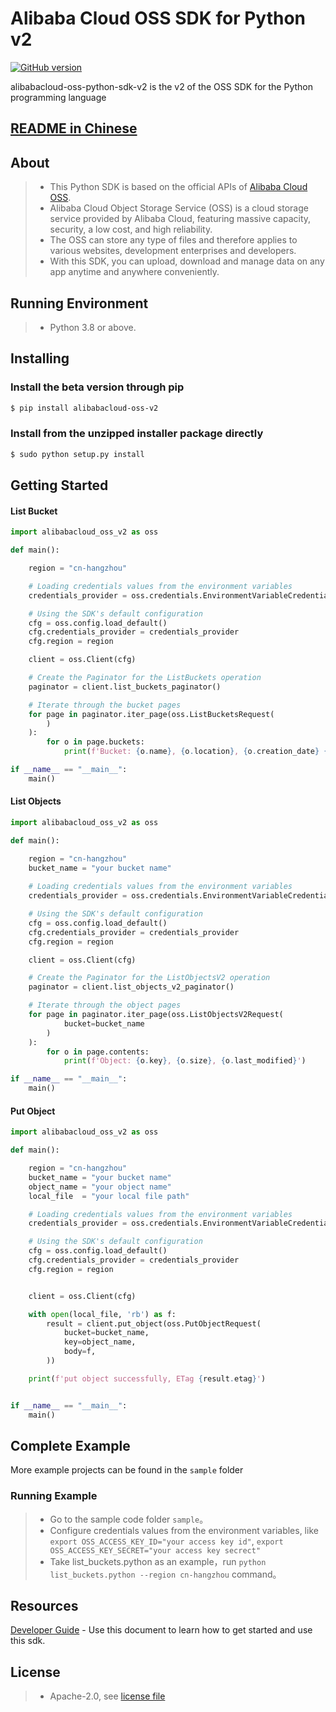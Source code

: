 # Alibaba Cloud OSS SDK for Python v2

[![GitHub version](https://badge.fury.io/gh/aliyun%2Falibabacloud-oss-python-sdk-v2.svg)](https://badge.fury.io/gh/aliyun%2Falibabacloud-oss-python-sdk-v2)

alibabacloud-oss-python-sdk-v2 is the v2 of the OSS SDK for the Python programming language

## [README in Chinese](README-CN.md)

## About
> - This Python SDK is based on the official APIs of [Alibaba Cloud OSS](http://www.aliyun.com/product/oss/).
> - Alibaba Cloud Object Storage Service (OSS) is a cloud storage service provided by Alibaba Cloud, featuring massive capacity, security, a low cost, and high reliability. 
> - The OSS can store any type of files and therefore applies to various websites, development enterprises and developers.
> - With this SDK, you can upload, download and manage data on any app anytime and anywhere conveniently. 

## Running Environment
> - Python 3.8 or above. 

## Installing
### Install the beta version through pip
```bash
$ pip install alibabacloud-oss-v2
```

### Install from the unzipped installer package directly
```bash
$ sudo python setup.py install
```

## Getting Started
#### List Bucket
```python
import alibabacloud_oss_v2 as oss

def main():

    region = "cn-hangzhou"

    # Loading credentials values from the environment variables
    credentials_provider = oss.credentials.EnvironmentVariableCredentialsProvider()

    # Using the SDK's default configuration
    cfg = oss.config.load_default()
    cfg.credentials_provider = credentials_provider
    cfg.region = region

    client = oss.Client(cfg)

    # Create the Paginator for the ListBuckets operation
    paginator = client.list_buckets_paginator()

    # Iterate through the bucket pages
    for page in paginator.iter_page(oss.ListBucketsRequest(
        )
    ):
        for o in page.buckets:
            print(f'Bucket: {o.name}, {o.location}, {o.creation_date} {o.resource_group_id}')

if __name__ == "__main__":
    main()

```

#### List Objects
```python
import alibabacloud_oss_v2 as oss

def main():

    region = "cn-hangzhou"
    bucket_name = "your bucket name"
    
    # Loading credentials values from the environment variables
    credentials_provider = oss.credentials.EnvironmentVariableCredentialsProvider()

    # Using the SDK's default configuration
    cfg = oss.config.load_default()
    cfg.credentials_provider = credentials_provider
    cfg.region = region

    client = oss.Client(cfg)

    # Create the Paginator for the ListObjectsV2 operation
    paginator = client.list_objects_v2_paginator()

    # Iterate through the object pages
    for page in paginator.iter_page(oss.ListObjectsV2Request(
            bucket=bucket_name
        )
    ):
        for o in page.contents:
            print(f'Object: {o.key}, {o.size}, {o.last_modified}')

if __name__ == "__main__":
    main()

```

#### Put Object
```python
import alibabacloud_oss_v2 as oss

def main():

    region = "cn-hangzhou"
    bucket_name = "your bucket name"
    object_name = "your object name"
    local_file  = "your local file path"

    # Loading credentials values from the environment variables
    credentials_provider = oss.credentials.EnvironmentVariableCredentialsProvider()

    # Using the SDK's default configuration
    cfg = oss.config.load_default()
    cfg.credentials_provider = credentials_provider
    cfg.region = region


    client = oss.Client(cfg)

    with open(local_file, 'rb') as f:
        result = client.put_object(oss.PutObjectRequest(
            bucket=bucket_name,
            key=object_name,
            body=f,
        ))

    print(f'put object successfully, ETag {result.etag}')


if __name__ == "__main__":
    main()

```

##  Complete Example
More example projects can be found in the `sample` folder 

### Running Example
> - Go to the sample code folder `sample`。
> - Configure credentials values from the environment variables, like `export OSS_ACCESS_KEY_ID="your access key id"`, `export OSS_ACCESS_KEY_SECRET="your access key secrect"`
> - Take list_buckets.python as an example，run `python list_buckets.python --region cn-hangzhou` command。

## Resources
[Developer Guide](DEVGUIDE-CN.md) - Use this document to learn how to get started and use this sdk.

## License
> - Apache-2.0, see [license file](LICENSE)
